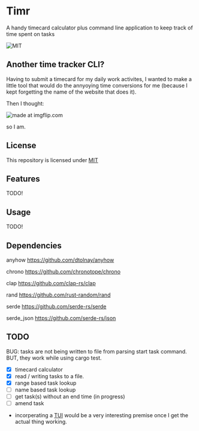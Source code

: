 # Timr
A handy timecard calculator plus command line application to keep track of time spent on tasks 


![MIT](https://img.shields.io/badge/license-MIT-blue.svg) 

## Another time tracker CLI?

Having to submit a timecard for my daily work activites, I wanted to make a little tool 
that would do the annyoying time conversions for me 
(because I kept forgetting the name of the website that does it).

Then I thought:

<img src="https://i.imgflip.com/7yiby5.jpg" title="made at imgflip.com"/>

so I am.


## License

This repository is licensed under [MIT](http://opensource.org/licenses/MIT) 

## Features
TODO!

## Usage
TODO!

## Dependencies
anyhow https://github.com/dtolnay/anyhow

chrono https://github.com/chronotope/chrono

clap https://github.com/clap-rs/clap

rand https://github.com/rust-random/rand

serde https://github.com/serde-rs/serde

serde_json https://github.com/serde-rs/json



## TODO

BUG: tasks are not being written to file from parsing start task command. BUT, they work while using cargo test.

 - [x] timecard calculator
 - [x] read / writing tasks to a file.
 - [x] range based task lookup
 - [ ] name based task lookup
 - [ ] get task(s) without an end time (in progress)
 - [ ] amend task

 - incorperating a [TUI](https://github.com/ratatui-org/ratatui/blob/main/examples/README.md#user-input) would be a very interesting premise once I get the actual thing working.